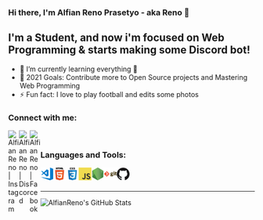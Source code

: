 ### Hi there, I'm Alfian Reno Prasetyo - aka Reno 👋

## I'm a Student, and now i'm focused on Web Programming & starts making some Discord bot!

- 🌱 I’m currently learning everything 🤣
- 🥅 2021 Goals: Contribute more to Open Source projects and Mastering Web Programming
- ⚡ Fun fact: I love to play football and edits some photos

### Connect with me:

[<img align="left" alt="AlfianReno | Instagram" width="22px" src="https://cdn.jsdelivr.net/npm/simple-icons@v3/icons/instagram.svg" />][instagram]
[<img align="left" alt="AlfianReno | Discord" width="22px" src="https://cdn.jsdelivr.net/npm/simple-icons@v3/icons/discord.svg" />][discord]
[<img align="left" alt="AlfianReno | Facebook" width="22px" src="https://cdn.jsdelivr.net/npm/simple-icons@v3/icons/facebook.svg" />][facebook]

<br />

### Languages and Tools:

[<img align="left" alt="Visual Studio Code" width="26px" src="https://raw.githubusercontent.com/github/explore/80688e429a7d4ef2fca1e82350fe8e3517d3494d/topics/visual-studio-code/visual-studio-code.png" />][vscode]
[<img align="left" alt="HTML5" width="26px" src="https://raw.githubusercontent.com/github/explore/80688e429a7d4ef2fca1e82350fe8e3517d3494d/topics/html/html.png" />][html]
[<img align="left" alt="CSS3" width="26px" src="https://raw.githubusercontent.com/github/explore/80688e429a7d4ef2fca1e82350fe8e3517d3494d/topics/css/css.png" />][css]
[<img align="left" alt="JavaScript" width="26px" src="https://raw.githubusercontent.com/github/explore/80688e429a7d4ef2fca1e82350fe8e3517d3494d/topics/javascript/javascript.png" />][javascript]
[<img align="left" alt="Node.js" width="26px" src="https://raw.githubusercontent.com/github/explore/80688e429a7d4ef2fca1e82350fe8e3517d3494d/topics/nodejs/nodejs.png" />][nodejs]
[<img align="left" alt="Git" width="26px" src="https://raw.githubusercontent.com/github/explore/80688e429a7d4ef2fca1e82350fe8e3517d3494d/topics/git/git.png" />][git]
[<img align="left" alt="GitHub" width="26px" src="https://raw.githubusercontent.com/github/explore/78df643247d429f6cc873026c0622819ad797942/topics/github/github.png" />][github]

<br />
<br />

---
<img align="left" alt="AlfianReno's GitHub Stats" src="https://github-readme-stats.vercel.app/api?username=AlfianReno&show_icons=true&hide_border=true" />


[instagram]: https://instagram.com/ar.meowzz
[discord]: https://discord.gg/gustixa
[html]: https://id.wikipedia.org/wiki/HTML
[css]: https://id.wikipedia.org/wiki/Cascading_Style_Sheets
[vscode]: https://id.wikipedia.org/wiki/Visual_Studio_Code
[javascript]: https://id.wikipedia.org/wiki/JavaScript
[nodejs]: https://id.wikipedia.org/wiki/Node.js
[git]: https://id.wikipedia.org/wiki/Git
[github]: https://id.wikipedia.org/wiki/GitHub
[facebook]: https://www.facebook.com/kelapamuda21

